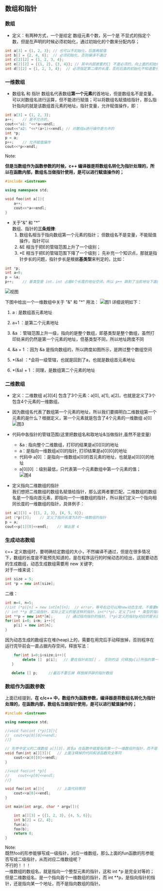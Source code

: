 ## 数组和指针

### 数组

- 定义：有两种方式，一个是给定 数组元素个数，另一个是 不显式的指定个数，但是在声明的时候必须初始化，通过初始化的个数来分配内存；
```cpp
int a[3] = {1, 2, 3}; // 也可以不初始化，后面再赋值
int b[] = {2, 4, 6};  // 必须初始化，否则编译不通过
int c[2][2] = {1, 2, 3, 4};
int e[2][2] = {{1, 2}, {3, 4}}; // 其中内部嵌套的{} 不是必须的，向上面的初始化完全等同
int d[][2] = {1, 2, 3, 4};  // 必须指定第二维的长度，否则后面的初始化不知道要分成维度大小多少
```

### 一维数组
- 数组名 和 指针
数组名代表数组**第一个元素**的首地址，但是数组名不是变量，可以对数组名进行运算，但不能进行赋值；可以将数组名赋值给指针，那么指针指向的就是该数组首元素的地址，指针变量，允许赋值操作，即：
```cpp
int a[3] = {1, 2, 3};
a++;    // 是不允许的，
cout<<"a1: "<<*a<<endl;
cout<<"a2: "<<*(a+1)<<endl; // 对数组a进行操作是允许的
int *p;
p = a;
p++;    // 允许赋值操作
cout<<*p<<endl;
```
Note:

**但是当数组作为函数参数的时候，c++ 编译器是将数组名转化为指针处理的，所以在函数内部，数组名当做指针使用，是可以进行赋值操作的；**
```cpp
#include <iostream>

using namespace std;

void foo(int a[]){
    a++;
    cout<<*a<<endl;
}
```

- 关于"&" 和 "*"  
数组、指针的**三条规律**:
    1. 数组名相当于指向数组第一个元素的指针；  但数组名不是变量，不能赋值操作，指针可以
    2. &E 相当于把E的管辖范围上升了一个级别；
    3. *E 相当于把E的管辖范围下降了一个级别；
先补充一个知识点，那就是指针步长的问题，指针步长是根据**基类型**来判定的，比如：
```cpp
int *p;
int a=0;
p = &a;
p++;    // 基类型是 int，int 占据4个长度的地址空间，所以 p++ 跳到了当前地址下面的第4个
```
![视图](./pictures/2.png)

下图中给出一个一维数组中关于 "&" 和 "*" 用法：
![图1](./pictures/1.png)
详细说明如下：  
1. a : 是数组首元素地址  
2. a+1 ：是第二个元素地址  
3. &a ：管辖范围上升一级，指向的是整个数组，即基类型是整个数组，虽然打印处来的仍然是第一个元素的地址，但基类型不同，所以地址跨度不同
  
4. &a + 1 ：因为 &a 是指向数组的，所以跨度如图所示，是跨过整个数组空间  
5. *(&a) ：*会将一级管辖，也就是回到了a，也就是数组首元素地址
6. *(&a) + 1 ：同理，是数组第二个元素的地址  


### 二维数组

- 定义：二维数组 a[3][4] 包含了3个元素：a[0], a[1], a[2]，也就是定义了3个包含4个元素的一维数组。
- 因为数组名代表了数组第一个元素的地址，所以我们要搞明白二维数组第一个元素的是什么？根据定义，第一个元素就是包含了4个元素的一维数组 a[0]  
![图3](./pictures/3.png)

- 代码中各指针的管辖范围(这里把数组名和取地址&当做指针,虽然不是变量)
    - &a : 指向整个二维数组，打印的结果是a[0][0]的地址
    - a：是指向一维数组a[0]的指针, 打印结果是a[0][0]的地址
    - 代码中 a[0] ：是指向一维数组a[0]的首元素的地址，也就是a[0][0]的地址
    - a[0][0] ：级别最低，只代表第一个元素数组中第一个元素的值；  
    ![图4](./pictures/4.png)

- 定义指向二维数组的指针  
我们想把二维数组的数组名赋值给指针，那么这两者要匹配，二维数组的数组名是一个指向首元素，即指向一个一维数组的指针，所以我们定义一个指向相同长度的一维数组的指针，具体例子：
```cpp
int a[][3] = {{1, 2, 3}, {4, 5, 6}};
int (*p)[3];    // 定义了指向长度为3的一维数组的指针
p = a;
cout<<p[1][0]<<endl;    // 输出是 4
```

### 生成动态数组
c++ 定义数组时，要明确给定数组的大小，不然编译不通过，但是在很多情况下，数组的长度是不能预先知道的，是在程序运行的时候动态的给出，这就要动态的生成数组，动态生成数组需要用 new 关键字;  
对于一维来说：
```cpp
int size = 5;
int *p = new int[size];
```
二维：
```cpp
int m=4, n=5;
//int (*p)[n] = new int[m][n];  // error，等号右边可以用new动态生成，不需要m,n是const，但是左边定义的指针数组的n必须是const，否则编译出错
// int **p 是二级指针，实际上定义的是这样的指针，int*(*p)，定义了int * 类型的指针(*p)， 而(*p)又定义了指向int 型的指针p
int **p = new int*[m];      // 通过指向指针的指针, (*p)定义的指针p对应的是长度是m的一维数组，也就是循环中的p[0]~p[m-1]，等号左边的 int* 和 右边的 int* 类型对应
for(int i=0; i<m; i++){
    p[i] = new int[n];
}
```
因为动态生成的数组实在堆(heap)上的，需要在用完后手动释放掉，否则程序在运行完毕前会一直占据内存空间，释放写法：
```cpp
    for(int i=0;i<size;i++){
        delete []  p[i];   // 要在指针前加[] ， 否则的话 只释放p[i]所指的第一个单元所占的空间
   }

   delete [] p;     //最后不要忘掉 释放掉开辟的指针数组
```

### 数组作为函数参数
上面已经提到，**在 c/c++ 中，数组作为函数参数，编译器是将数组名转化为指针处理的，在函数内部，数组名当做指针使用，是可以进行赋值操作的；**  
```cpp
#include <iostream>

using namespace std;

//void fun(int (*p)[3]){
//  cout<<p[0][0]<<endl;
//}

// 形参中定义的二维数组 a[][3]，其名a 在函数中就是指向第一个一维数组的指针，而不是相当于
void fun(int a[][3]){   // 上面注释掉的代码和该函数完全等同
    cout<<a[0][0]<<endl;
}

//void foo(int *p){
//    cout<<p[0]<<endl;
//}

void foo(int a[]){      // 上面代码等同
    cout<<a[0]<<endl;
}

int main(int argc, char * argv[]){

    int a[][3] = {{1, 2, 3}, {4, 5, 6}};
    int b[2] = {2, 4};
    fun(a);
    foo(b);
    return 0;
}
```
Note:  
既然foo的形参能够写成一级指针，对应一维数组，那么上面的fun函数的形参能否写成二级指针，从而对应二维数组呢？  
不行的！！！  
一维数组的数组名，就是指向一个整型元素的指针，这和 int *p 是完全对等的； 但是二维数组名，是一个指向首个一维数组的指针，而 int **p，是指向指针的指针，还是指向某一个地址，而不是指向数组的指针。
